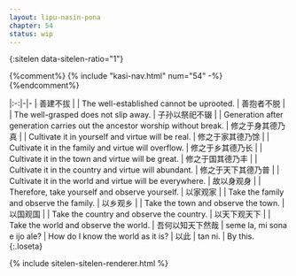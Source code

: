 ```yaml
---
layout: lipu-nasin-pona
chapter: 54
status: wip
---
```


{:sitelen data-sitelen-ratio="1"}

{%comment%}
{% include "kasi-nav.html" num="54" -%}
{%endcomment%}

|:-:|-|-
| 善建不拔         |         | The well-established cannot be uprooted.
| 善抱者不脱       |         | The well-grasped does not slip away.
| 子孙以祭祀不辍   |         | Generation after generation carries out the ancestor worship without break.
| 修之于身<wbr/>其德乃真   |         | Cultivate it in yourself and virtue will be real.
| 修之于家<wbr/>其德乃馀   |         | Cultivate it in the family and virtue will overflow.
| 修之于乡<wbr/>其德乃长   |         | Cultivate it in the town and virtue will be great.
| 修之于国<wbr/>其德乃丰   |         | Cultivate it in the country and virtue will abundant.
| 修之于天下<wbr/>其德乃普 |         | Cultivate it in the world and virtue will be everywhere.
| 故以身观身       |         | Therefore, take yourself and observe yourself.
| 以家观家         |         | Take the family and observe the family.
| 以乡观乡         |         | Take the town and observe the town.
| 以国观国         |         | Take the country and observe the country.
| 以天下观天下     |         | Take the world and observe the world.
| 吾何以知天下然哉 | seme la, mi sona e ijo ale? | How do I know the world as it is?
| 以此             | tan ni.                     | By this.
{:.loseta}

{% include sitelen-sitelen-renderer.html %}
